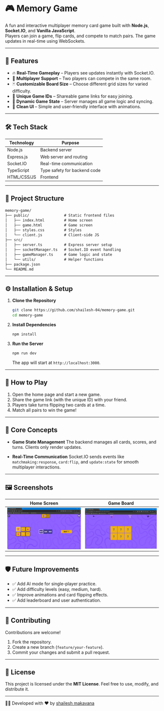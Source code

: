 
# 🎮 Memory Game

A fun and interactive multiplayer memory card game built with **Node.js**, **Socket.IO**, and **Vanilla JavaScript**.  
Players can join a game, flip cards, and compete to match pairs. The game updates in real-time using WebSockets.

---

## 🚀 Features

- 🔥 **Real-Time Gameplay** – Players see updates instantly with Socket.IO.  
- 👥 **Multiplayer Support** – Two players can compete in the same room.  
- 🃏 **Customizable Board Size** – Choose different grid sizes for varied difficulty.  
- 🔐 **Unique Game IDs** – Shareable game links for easy joining.  
- 🔄 **Dynamic Game State** – Server manages all game logic and syncing.  
- 🎨 **Clean UI** – Simple and user-friendly interface with animations.  

---

## 🛠️ Tech Stack

| Technology      | Purpose                          |
|-----------------|---------------------------------|
| Node.js         | Backend server                  |
| Express.js      | Web server and routing          |
| Socket.IO       | Real-time communication         |
| TypeScript      | Type safety for backend code    |
| HTML/CSS/JS     | Frontend                        |

---

## 📂 Project Structure

```plaintext
memory-game/
├── public/                # Static frontend files
│   ├── index.html         # Home screen
│   ├── game.html          # Game screen
│   ├── styles.css         # Styles
│   └── client.js          # Client-side JS
├── src/
│   ├── server.ts          # Express server setup
│   ├── socketManager.ts   # Socket.IO event handling
│   ├── gameManager.ts     # Game logic and state
│   └── utils/             # Helper functions
├── package.json
└── README.md
````

---

## ⚙️ Installation & Setup

1. **Clone the Repository**

   ```bash
   git clone https://github.com/shailesh-04/memory-game.git
   cd memory-game
   ```

2. **Install Dependencies**

   ```bash
   npm install
   ```

3. **Run the Server**

   ```bash
   npm run dev
   ```

   The app will start at `http://localhost:3000`.

---

## 🎯 How to Play

1. Open the home page and start a new game.
2. Share the game link (with the unique ID) with your friend.
3. Players take turns flipping two cards at a time.
4. Match all pairs to win the game!

---

## 🔑 Core Concepts

* **Game State Management**
  The backend manages all cards, scores, and turns. Clients only render updates.

* **Real-Time Communication**
  Socket.IO sends events like `matchmaking:response`, `card:flip`, and `update:state` for smooth multiplayer interactions.

---

## 🖼️ Screenshots

| Home Screen                   | Game Board                    |
| ----------------------------- | ----------------------------- |
| ![Home](screenshots/home.png) | ![Game](screenshots/game.png) |

---

## 🛡️ Future Improvements

* ✅ Add AI mode for single-player practice.
* ✅ Add difficulty levels (easy, medium, hard).
* ✅ Improve animations and card flipping effects.
* ✅ Add leaderboard and user authentication.

---

## 🤝 Contributing

Contributions are welcome!

1. Fork the repository.
2. Create a new branch (`feature/your-feature`).
3. Commit your changes and submit a pull request.

---

## 📜 License

This project is licensed under the **MIT License**.
Feel free to use, modify, and distribute it.

---

👨‍💻 Developed with ❤️ by [shailesh makavana](https://github.com/shailesh-04)

```
